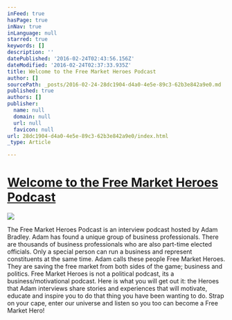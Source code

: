 ```yaml
---
inFeed: true
hasPage: true
inNav: true
inLanguage: null
starred: true
keywords: []
description: ''
datePublished: '2016-02-24T02:43:56.156Z'
dateModified: '2016-02-24T02:37:33.935Z'
title: Welcome to the Free Market Heroes Podcast
author: []
sourcePath: _posts/2016-02-24-28dc1904-d4a0-4e5e-89c3-62b3e842a9e0.md
published: true
authors: []
publisher:
  name: null
  domain: null
  url: null
  favicon: null
url: 28dc1904-d4a0-4e5e-89c3-62b3e842a9e0/index.html
_type: Article

---
```

# [Welcome to the Free Market Heroes Podcast][0]
![](https://s3-us-west-2.amazonaws.com/the-grid-img/p/cc13f683668d3bf9b676b7fdca77db5cf1d47391.jpg)

The Free Market Heroes Podcast is an interview podcast hosted by Adam Bradley. Adam has found a unique group of business professionals. There are thousands of business professionals who are also part-time elected officials. Only a special person can run a business and represent constituents at the same time. Adam calls these people Free Market Heroes. They are saving the free market from both sides of the game; business and politics.  Free Market Heroes is not a political podcast, its a business/motivational podcast. Here is what you will get out it: the Heroes that Adam interviews share stories and experiences that will motivate, educate and inspire you to do that thing you have been wanting to do. Strap on your cape, enter our universe and listen so you too can become a Free Market Hero!

[0]: null